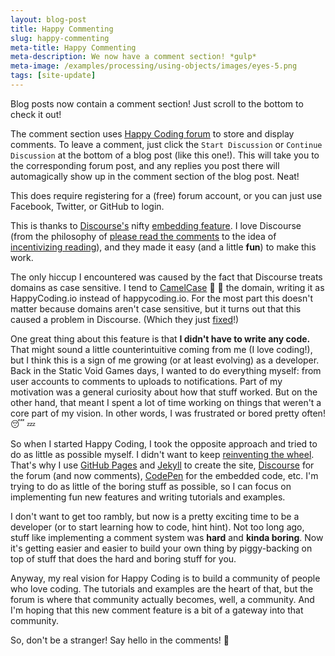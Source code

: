 ```yaml
---
layout: blog-post
title: Happy Commenting
slug: happy-commenting
meta-title: Happy Commenting
meta-description: We now have a comment section! *gulp*
meta-image: /examples/processing/using-objects/images/eyes-5.png
tags: [site-update]
---
```


Blog posts now contain a comment section! Just scroll to the bottom to check it out!

The comment section uses [Happy Coding forum](http://forum.HappyCoding.io) to store and display comments. To leave a comment, just click the `Start Discussion` or `Continue Discussion` at the bottom of a blog post (like this one!). This will take you to the corresponding forum post, and any replies you post there will automagically show up in the comment section of the blog post. Neat!

This does require registering for a (free) forum account, or you can just use Facebook, Twitter, or GitHub to login.

This is thanks to [Discourse's](http://www.discourse.org/) nifty [embedding feature](https://meta.discourse.org/t/embedding-discourse-comments-via-javascript/31963). I love Discourse (from the philosophy of [please read the comments](https://blog.codinghorror.com/please-read-the-comments/) to the idea of [incentivizing reading](https://blog.codinghorror.com/because-reading-is-fundamental-2/)), and they made it easy (and a little **fun**) to make this work.

The only hiccup I encountered was caused by the fact that Discourse treats domains as case sensitive. I tend to [CamelCase](https://en.wikipedia.org/wiki/Camel_case) :camel: :dromedary_camel: the domain, writing it as HappyCoding.io instead of happycoding.io. For the most part this doesn't matter because domains aren't case sensitive, but it turns out that this caused a problem in Discourse. (Which they just [fixed](https://github.com/discourse/discourse/commit/6ea040dd5f773ed8f5e65ebd0938e9413c631f48)!)

One great thing about this feature is that **I didn't have to write any code.** That might sound a little counterintuitive coming from me (I love coding!), but I think this is a sign of me growing (or at least evolving) as a developer. Back in the Static Void Games days, I wanted to do everything myself: from user accounts to comments to uploads to notifications. Part of my motivation was a general curiosity about how that stuff worked. But on the other hand, that meant I spent a lot of time working on things that weren't a core part of my vision. In other words, I was frustrated or bored pretty often! :sleeping: :zzz:

So when I started Happy Coding, I took the opposite approach and tried to do as little as possible myself. I didn't want to keep [reinventing the wheel](https://en.wikipedia.org/wiki/Reinventing_the_wheel). That's why I use [GitHub Pages](https://pages.github.com/) and [Jekyll](https://jekyllrb.com/) to create the site, [Discourse](http://www.discourse.org/) for the forum (and now comments), [CodePen](http://codepen.io/) for the embedded code, etc. I'm trying to do as little of the boring stuff as possible, so I can focus on implementing fun new features and writing tutorials and examples.

I don't want to get too rambly, but now is a pretty exciting time to be a developer (or to start learning how to code, hint hint). Not too long ago, stuff like implementing a comment system was **hard** and **kinda boring**. Now it's getting easier and easier to build your own thing by piggy-backing on top of stuff that does the hard and boring stuff for you.

Anyway, my real vision for Happy Coding is to build a community of people who love coding. The tutorials and examples are the heart of that, but the forum is where that community actually becomes, well, a community. And I'm hoping that this new comment feature is a bit of a gateway into that community.

So, don't be a stranger! Say hello in the comments! :wave:
